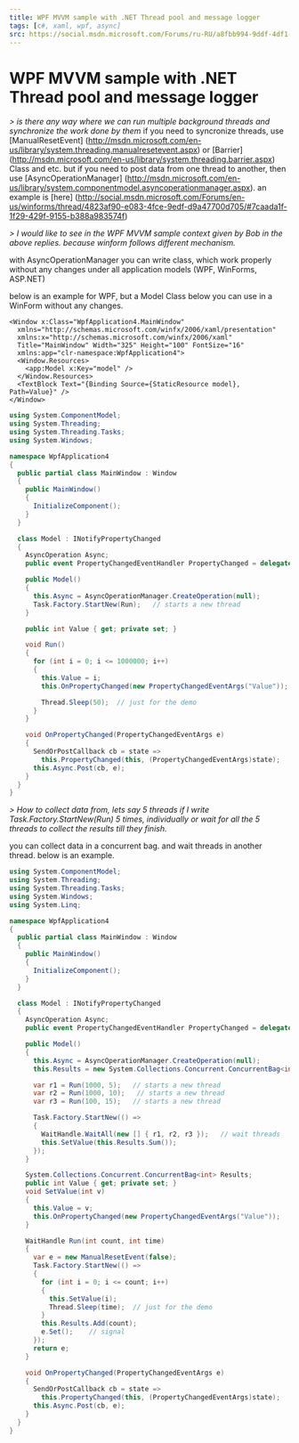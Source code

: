 ```yaml
---
title: WPF MVVM sample with .NET Thread pool and message logger
tags: [c#, xaml, wpf, async]
src: https://social.msdn.microsoft.com/Forums/ru-RU/a8fbb994-9ddf-4df1-96a3-83c7bcfe05f2/wpf-mvvm-sample-with-net-thread-pool-and-message-logger?forum=wpf
---
```

# WPF MVVM sample with .NET Thread pool and message logger
*> is there any way where we can run multiple background threads and synchronize the work done by them*
if you need to syncronize threads, use [ManualResetEvent] (http://msdn.microsoft.com/en-us/library/system.threading.manualresetevent.aspx) or [Barrier] (http://msdn.microsoft.com/en-us/library/system.threading.barrier.aspx) Class and etc.
but if you need to post data from one thread to another, then use [AsyncOperationManager] (http://msdn.microsoft.com/en-us/library/system.componentmodel.asyncoperationmanager.aspx).
an example is [here] (http://social.msdn.microsoft.com/Forums/en-us/winforms/thread/4823af90-e083-4fce-9edf-d9a47700d705/#7caada1f-1f29-429f-9155-b388a983574f)

*> I would like to see in the WPF MVVM sample context given by Bob in the above replies. because winform follows different mechanism.*

with AsyncOperationManager you can write class, which work properly without any changes under all application models (WPF, WinForms, ASP.NET)
 
below is an example for WPF, 
but a Model Class below you can use in a WinForm without any changes.
```xaml
<Window x:Class="WpfApplication4.MainWindow"
  xmlns="http://schemas.microsoft.com/winfx/2006/xaml/presentation"
  xmlns:x="http://schemas.microsoft.com/winfx/2006/xaml"
  Title="MainWindow" Width="325" Height="100" FontSize="16"
  xmlns:app="clr-namespace:WpfApplication4">
  <Window.Resources>
    <app:Model x:Key="model" />
  </Window.Resources>
  <TextBlock Text="{Binding Source={StaticResource model}, Path=Value}" />
</Window>
```
```c#
using System.ComponentModel;
using System.Threading;
using System.Threading.Tasks;
using System.Windows;

namespace WpfApplication4
{
  public partial class MainWindow : Window
  {
    public MainWindow()
    {
      InitializeComponent();
    }
  }

  class Model : INotifyPropertyChanged
  {
    AsyncOperation Async;
    public event PropertyChangedEventHandler PropertyChanged = delegate { };

    public Model()
    {
      this.Async = AsyncOperationManager.CreateOperation(null);
      Task.Factory.StartNew(Run);   // starts a new thread
    }

    public int Value { get; private set; }

    void Run()
    {
      for (int i = 0; i <= 1000000; i++)
      {
        this.Value = i;
        this.OnPropertyChanged(new PropertyChangedEventArgs("Value"));

        Thread.Sleep(50);  // just for the demo
      }
    }

    void OnPropertyChanged(PropertyChangedEventArgs e)
    {
      SendOrPostCallback cb = state =>
        this.PropertyChanged(this, (PropertyChangedEventArgs)state);
      this.Async.Post(cb, e);
    }
  }
}
```

*> How to collect data from, lets say 5 threads if I write Task.Factory.StartNew(Run) 5 times, individually or wait for all the 5 threads to collect the results till they finish.*

you can collect data in a concurrent bag. and wait threads in another thread.
below is an example.
```c#
using System.ComponentModel;
using System.Threading;
using System.Threading.Tasks;
using System.Windows;
using System.Linq;

namespace WpfApplication4
{
  public partial class MainWindow : Window
  {
    public MainWindow()
    {
      InitializeComponent();
    }
  }

  class Model : INotifyPropertyChanged
  {
    AsyncOperation Async;
    public event PropertyChangedEventHandler PropertyChanged = delegate { };

    public Model()
    {
      this.Async = AsyncOperationManager.CreateOperation(null);
      this.Results = new System.Collections.Concurrent.ConcurrentBag<int>();

      var r1 = Run(1000, 5);   // starts a new thread
      var r2 = Run(1000, 10);   // starts a new thread
      var r3 = Run(100, 15);   // starts a new thread

      Task.Factory.StartNew(() =>
      {
        WaitHandle.WaitAll(new [] { r1, r2, r3 });   // wait threads
        this.SetValue(this.Results.Sum());
      });
    }

    System.Collections.Concurrent.ConcurrentBag<int> Results;
    public int Value { get; private set; }
    void SetValue(int v)
    {
      this.Value = v;
      this.OnPropertyChanged(new PropertyChangedEventArgs("Value"));
    }

    WaitHandle Run(int count, int time)
    {
      var e = new ManualResetEvent(false);
      Task.Factory.StartNew(() =>
      {
        for (int i = 0; i <= count; i++)
        {
          this.SetValue(i);
          Thread.Sleep(time);  // just for the demo
        }
        this.Results.Add(count);
        e.Set();    // signal
      });
      return e;
    }

    void OnPropertyChanged(PropertyChangedEventArgs e)
    {
      SendOrPostCallback cb = state =>
        this.PropertyChanged(this, (PropertyChangedEventArgs)state);
      this.Async.Post(cb, e);
    }
  }
}
```
 
